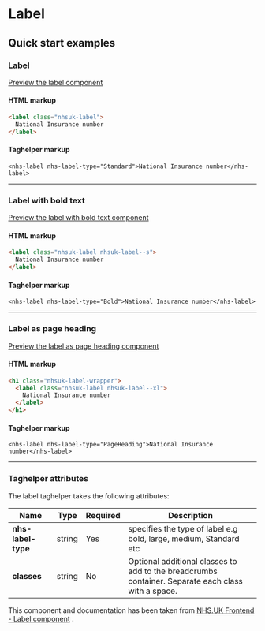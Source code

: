 ﻿# Label

## Quick start examples

### Label

[Preview the label component](https://dotnetcorefelpoc.azurewebsites.net/components/label)

#### HTML markup

```html
<label class="nhsuk-label">
  National Insurance number
</label>
```

#### Taghelper markup

```
<nhs-label nhs-label-type="Standard">National Insurance number</nhs-label>

```

---

### Label with bold text

[Preview the label with bold text component](https://dotnetcorefelpoc.azurewebsites.net/components/label-bold)

#### HTML markup

```html
<label class="nhsuk-label nhsuk-label--s">
  National Insurance number
</label>
```

#### Taghelper markup

```
<nhs-label nhs-label-type="Bold">National Insurance number</nhs-label>

```

---

### Label as page heading

[Preview the label as page heading component](https://dotnetcorefelpoc.azurewebsites.net/components/label-page-heading)

#### HTML markup

```html
<h1 class="nhsuk-label-wrapper">
  <label class="nhsuk-label nhsuk-label--xl">
    National Insurance number
  </label>
</h1>
```

#### Taghelper markup

```
<nhs-label nhs-label-type="PageHeading">National Insurance number</nhs-label>
```

---
### Taghelper attributes

The label taghelper takes the following attributes:

| Name                    | Type     | Required  | Description             |
| ------------------------|----------|-----------|-------------------------|
| **nhs-label-type**                | string   | Yes       | specifies the type of label e.g bold, large, medium, Standard etc  |
| **classes**             | string   | No        | Optional additional classes to add to the breadcrumbs container. Separate each class with a space. |

This component and documentation has been taken from [NHS.UK Frontend - Label component](https://github.com/nhsuk/nhsuk-frontend/tree/master/packages/components/label) .
